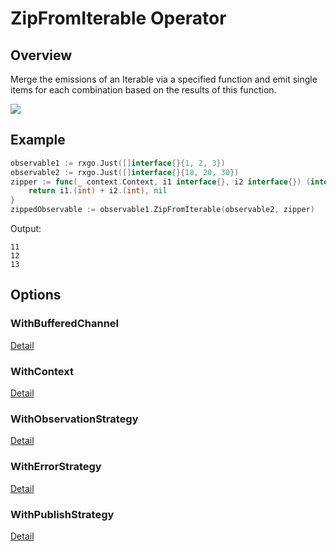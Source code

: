 # ZipFromIterable Operator

## Overview

Merge the emissions of an Iterable via a specified function and emit single items for each combination based on the results of this function.

![](http://reactivex.io/documentation/operators/images/zip.o.png)

## Example

```go
observable1 := rxgo.Just([]interface{}{1, 2, 3})
observable2 := rxgo.Just([]interface{}{10, 20, 30})
zipper := func(_ context.Context, i1 interface{}, i2 interface{}) (interface{}, error) {
	return i1.(int) + i2.(int), nil
}
zippedObservable := observable1.ZipFromIterable(observable2, zipper)
```

Output:

```
11
12
13
```

## Options

### WithBufferedChannel

[Detail](options.md#withbufferedchannel)

### WithContext

[Detail](options.md#withcontext)

### WithObservationStrategy

[Detail](options.md#withobservationstrategy)

### WithErrorStrategy

[Detail](options.md#witherrorstrategy)

### WithPublishStrategy

[Detail](options.md#withpublishstrategy)